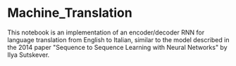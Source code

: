 # Machine_Translation
This notebook is an implementation of an encoder/decoder RNN for language translation from English to Italian, similar to the model described in the 2014 paper "Sequence to Sequence Learning with Neural Networks" by Ilya Sutskever.
